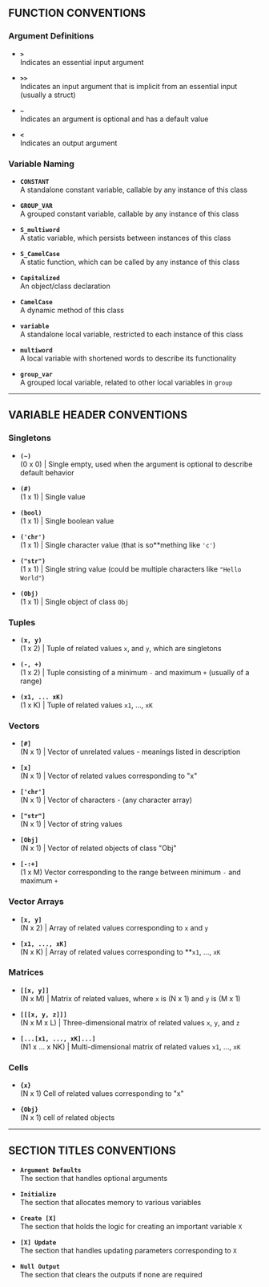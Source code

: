 ## FUNCTION CONVENTIONS
### Argument Definitions
- **`>`**  
Indicates an essential input argument

- **`>>`**  
Indicates an input argument that is implicit from an essential input (usually a struct)

- **`~`**  
Indicates an argument is optional and has a default value

- **`<`**  
Indicates an output argument

### Variable Naming
- **`CONSTANT`**  
A standalone constant variable, callable by any instance of this class

- **`GROUP_VAR`**  
A grouped constant variable, callable by any instance of this class

- **`S_multiword`**  
A static variable, which persists between instances of this class

- **`S_CamelCase`**  
A static function, which can be called by any instance of this class

- **`Capitalized`**  
An object/class declaration

- **`CamelCase`**  
A dynamic method of this class

- **`variable`**  
A standalone local variable, restricted to each instance of this class

- **`multiword`**  
A local variable with shortened words to describe its functionality

- **`group_var`**  
A grouped local variable, related to other local variables in `group`

---
## VARIABLE HEADER CONVENTIONS
### Singletons
- **`(~)`**  
(0 x 0) | Single empty, used when the argument is optional to describe default behavior

- **`(#)`**  
(1 x 1) | Single value

- **`(bool)`**  
(1 x 1) | Single boolean value

- **`('chr')`**  
(1 x 1) | Single character value (that is so**mething like `'c'`)

- **`("str")`**  
(1 x 1) | Single string value (could be multiple characters like `"Hello World"`)

- **`(Obj)`**  
(1 x 1) | Single object of class `Obj`


### Tuples 
- **`(x, y)`**  
(1 x 2) | Tuple of related values `x`, and `y`, which are singletons

- **`(-, +)`**  
(1 x 2) | Tuple consisting of a minimum `-` and maximum `+` (usually of a range)

- **`(x1, ... xK)`**  
(1 x K) | Tuple of related values `x1`, ..., `xK`

### Vectors
- **`[#]`**  
(N x 1) | Vector of unrelated values - meanings listed in description

- **`[x]`**  
(N x 1) | Vector of related values corresponding to "x"

- **`['chr']`**  
(N x 1) | Vector of characters - (any character array)

- **`["str"]`**  
(N x 1) | Vector of string values

- **`[Obj]`**  
(N x 1) | Vector of related objects of class "Obj"

- **`[-:+]`**  
(1 x M) Vector corresponding to the range between minimum `-` and maximum `+`

### Vector Arrays
- **`[x, y]`**  
(N x 2) | Array of related values corresponding to `x` and `y`

- **`[x1, ..., xK]`**  
(N x K) | Array of related values corresponding to **`x1`, ..., `xK`


### Matrices
- **`[[x, y]]`**  
(N x M) | Matrix of related values, where `x` is (N x 1) and `y` is (M x 1)

- **`[[[x, y, z]]]`**  
(N x M x L) | Three-dimensional matrix of related values `x`, `y`, and `z`

- **`[...[x1, ..., xK]...]`**  
(N1 x ... x NK) | Multi-dimensional matrix of related values `x1`, ..., `xK`


### Cells 
- **`{x}`**  
(N x 1) Cell of related values corresponding to "x"

- **`{Obj}`**  
(N x 1) cell of related objects


---
## SECTION TITLES CONVENTIONS
- **`Argument Defaults`**  
The section that handles optional arguments

- **`Initialize`**  
The section that allocates memory to various variables

- **`Create [X]`**  
The section that holds the logic for creating an important variable `X`

- **`[X] Update`**  
The section that handles updating parameters corresponding to `X`

- **`Null Output`**  
The section that clears the outputs if none are required